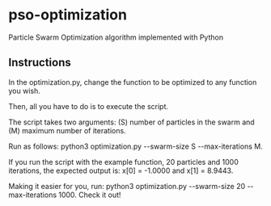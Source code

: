 # pso-optimization
Particle Swarm Optimization algorithm implemented with Python

## Instructions
In the optimization.py, change the function to be optimized to any function you wish.

Then, all you have to do is to execute the script. 

The script takes two arguments: (S) number of particles in the swarm and (M) maximum number of iterations.

Run as follows: python3 optimization.py --swarm-size S --max-iterations M.

If you run the script with the example function, 20 particles and 1000 iterations, the expected output is: x[0] = -1.0000 and x[1] = 8.9443.

Making it easier for you, run: python3 optimization.py --swarm-size 20 --max-iterations 1000. Check it out!
